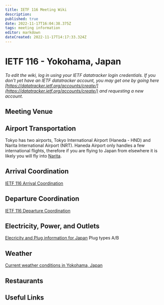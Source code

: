 ```yaml
---
title: IETF 116 Meeting Wiki
description: 
published: true
date: 2022-11-17T16:04:38.375Z
tags: meeting information
editor: markdown
dateCreated: 2022-11-17T14:17:33.324Z
---
```


# IETF 116 - Yokohama, Japan

*To edit the wiki, log in using your IETF datatracker login credentials. If you don't yet have an IETF datatracker account, you may get one by going here [https://datatracker.ietf.org/accounts/create/](https://datatracker.ietf.org/accounts/create/) and requesting a new account.*

## Meeting Venue


## Airport Transportation

Tokyo has two airports, Tokyo International Airport (Haneda - HND) and Narita International Airport (NRT). Haneda Airport only handles a few international flights, therefore if you are flying to Japan from elsewhere it is likely you will fly into [Narita](https://www.narita-airport.jp/en/).

## Arrival Coordination

[IETF 116 Arrival Coordination](/meeting/116/arrivals)

## Departure Coordination

[IETF 116 Departure Coordination](/meeting/116/departures)

## Electricity, Power, and Outlets

[Elecricity and Plug information for Japan](https://www.worldstandards.eu/electricity/plugs-and-sockets/ab/) Plug types A/B

## Weather

[Current weather conditions in Yokohama, Japan](https://www.accuweather.com/en/jp/yokohama/2383413/weather-forecast/2383413)

## Restaurants

## Useful Links
